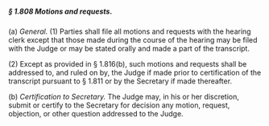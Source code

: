 ##### § 1.808 Motions and requests. #####

(a) *General.* (1) Parties shall file all motions and requests with the hearing clerk except that those made during the course of the hearing may be filed with the Judge or may be stated orally and made a part of the transcript.

(2) Except as provided in § 1.816(b), such motions and requests shall be addressed to, and ruled on by, the Judge if made prior to certification of the transcript pursuant to § 1.811 or by the Secretary if made thereafter.

(b) *Certification to Secretary.* The Judge may, in his or her discretion, submit or certify to the Secretary for decision any motion, request, objection, or other question addressed to the Judge.